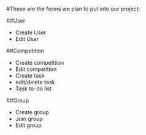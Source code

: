 #These are the forms we plan to put into our project:

##User
- Create User
- Edit User

##Competition
- Create competition
- Edit competition
- Create task
- edit/delete task
- Task to-do list

##Group 
- Create group
- Join group
- Edit group